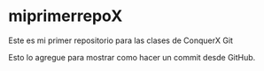 # miprimerrepoX
Este es mi primer repositorio para las clases de ConquerX Git

Esto lo agregue para mostrar como hacer un commit desde GitHub.
